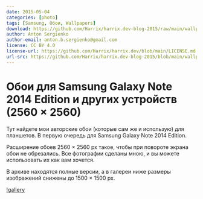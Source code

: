 ```yaml
---
date: 2015-05-04
categories: [photo]
tags: [Samsung, Обои, Wallpapers]
download: https://github.com/Harrix/harrix.dev-blog-2015/raw/main/wallpapers-for-galaxy-note/files/Samsung-Harrix-Wallpapers-2560x2560.zip
author: Anton Sergienko
author-email: anton.b.sergienko@gmail.com
license: CC BY 4.0
license-url: https://github.com/Harrix/harrix.dev/blob/main/LICENSE.md
url-src: https://github.com/Harrix/harrix.dev-blog-2015/blob/main/wallpapers-for-galaxy-note/wallpapers-for-galaxy-note.md
---
```


# Обои для Samsung Galaxy Note 2014 Edition и других устройств (2560 × 2560)

Тут найдете мои авторские обои (которые сам же и использую) для планшетов. В первую очередь для Samsung Galaxy Note 2014 Edition.

Расширение обоев 2560 × 2560 px такое, чтобы при повороте экрана обои не обрезались. Все фотографии сделаны мною, и вы можете использовать их как вам хочется.

В архиве находятся полные версии, а в галереи ниже размеры изображений снижены до 1500 × 1500 px.

[!gallery](gallery)
